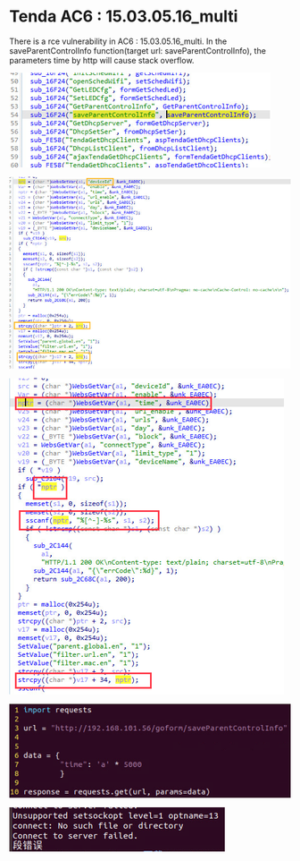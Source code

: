 # Tenda AC6 : 15.03.05.16_multi

There is a rce vulnerability in AC6 : 15.03.05.16_multi. In the saveParentControlInfo function(target url: saveParentControlInfo), the parameters time by http will cause stack overflow.


![](14_1.png)




![](14_2.png)



![](14_3.png)



![](14-6.png)



![](14_5.png)
